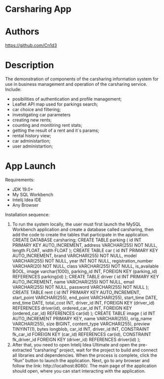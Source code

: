 # Carsharing App

# Authors
https://github.com/Cn1d3

# Description
The demonstration of components of the carsharing information system for use in business management and operation of the carsharing service. 
Include: 
- posibilities of authentication and profile management;
- Leaflet API map used for parkings search;
- car choice and filtering;
- investigating car parameters
- creating new rents;
- counting and monitiring rent stats;
- getting the result of a rent and it`s params;
- rental history view;
- car administartion;
- user administartion;
  
# App Launch

Requirements:
- JDK 19.0+
- My SQL Workbench
- Intelij Idea IDE
- Any Browser
  
Installation sequence:
1. To run the system locally, the user must first launch the MySQL Workbench application and create a database called carsharing, then add the code to create the tables that participate in the application.
CREATE DATABASE carsharing;
CREATE TABLE parking (
    id INT PRIMARY KEY AUTO_INCREMENT,
    address VARCHAR(255) NOT NULL,
    length FLOAT,
    width FLOAT
);
CREATE TABLE car (
    id INT PRIMARY KEY AUTO_INCREMENT,
    brand VARCHAR(255) NOT NULL,
    model VARCHAR(255) NOT NULL,
    year INT NOT NULL,
    registration_number VARCHAR(20) NOT NULL,
    class VARCHAR(255) NOT NULL,
    is_available BOOL,
    image varchar(1000),
    parking_id INT,
    FOREIGN KEY (parking_id) REFERENCES parking(id)
);
CREATE TABLE driver (
    id INT PRIMARY KEY AUTO_INCREMENT,
    name VARCHAR(255) NOT NULL,
    email VARCHAR(255) NOT NULL,
    password VARCHAR(255) NOT NULL
);
CREATE TABLE rent (
    id INT PRIMARY KEY AUTO_INCREMENT,
    start_point VARCHAR(255),
    end_point VARCHAR(255),
    start_time DATE,
    end_time DATE,
    total_cost INT,
    driver_id INT,
    FOREIGN KEY (driver_id) REFERENCES driver(id),
    ordered_car_id INT,
    FOREIGN KEY (ordered_car_id) REFERENCES car(id)
);
CREATE TABLE image (
    id INT AUTO_INCREMENT PRIMARY KEY,
    name VARCHAR(255),
    orig_name VARCHAR(255),
    size BIGINT,
    content_type VARCHAR(255),
    preview TINYINT(1),
    bytes longblob,
    car_id INT,
    driver_id INT,
    CONSTRAINT fk_car_id FOREIGN KEY (car_id) REFERENCES car(id), 
    CONSTRAINT fk_driver_id FOREIGN KEY (driver_id) REFERENCES driver(id)
);
2. After that, you need to open Intelij Idea Ultimate and open the pre-extracted “carsharing” project, wait for the project to build and connect all libraries and dependencies. When the process is complete, click the “Run” button to launch the application. 
Next, go to any browser and follow the link: http://localhost:8080/. The main page of the application should open, where you can start interacting with the application.

